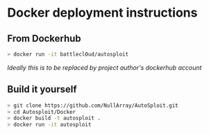 # Docker deployment instructions


## From Dockerhub

```bash
> docker run -it battlecl0ud/autosploit
```

*Ideally this is to be replaced by project author's dockerhub account*

## Build it yourself

```bash
> git clone https://github.com/NullArray/AutoSploit.git
> cd Autosploit/Docker
> docker build -t autosploit .
> docker run -it autosploit
```
